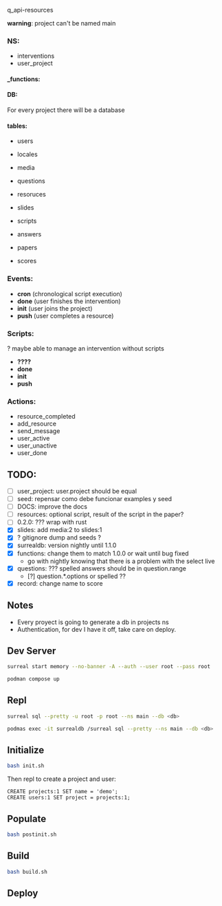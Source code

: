 
q_api-resources

**warning**: project can't be named main

### NS:

- interventions
- user_project

#### _functions:

#### DB:

For every project there will be a database

#### tables:

- users

- locales
- media
- questions
- resoruces
- slides

- scripts

- answers
- papers
- scores

### Events:

- **cron** (chronological script execution)
- **done** (user finishes the intervention)
- **init** (user joins the project)
- **push** (user completes a resource)

### Scripts:

? maybe able to manage an intervention without scripts

- **????** 
- **done**
- **init**
- **push**

### Actions:

- resource_completed
- add_resource
- send_message
- user_active
- user_unactive
- user_done

## TODO:

- [ ] user_project: user.project should be equal
- [ ] seed: repensar como debe funcionar examples y seed
- [ ] DOCS: improve the docs
- [ ] resources: optional script, result of the script in the paper?
- [ ] 0.2.0: ??? wrap with rust
- [X] slides: add media:2 to slides:1
- [X] ? gitignore dump and seeds ?
- [X] surrealdb: version nightly until 1.1.0
- [X] functions: change them to match 1.0.0 or wait until bug fixed
  - go with nightly knowing that there is a problem with the select live
- [X] questions: ??? spelled answers should be in question.range
  - [?] question.*.options or spelled ??
- [X] record: change name to score

## Notes
- Every proyect is going to generate a db in projects ns
- Authentication, for dev I have it off, take care on deploy.

## Dev Server

``` bash
surreal start memory --no-banner -A --auth --user root --pass root
```

``` bash
podman compose up
```

## Repl

``` bash
surreal sql --pretty -u root -p root --ns main --db <db>
```

``` bash
podmas exec -it surrealdb /surreal sql --pretty --ns main --db <db>
```

## Initialize

``` bash
bash init.sh
```

Then repl to create a project and user:

``` surql
CREATE projects:1 SET name = 'demo';
CREATE users:1 SET project = projects:1;
```

## Populate

``` bash
bash postinit.sh
```

## Build

``` bash
bash build.sh
```

## Deploy
